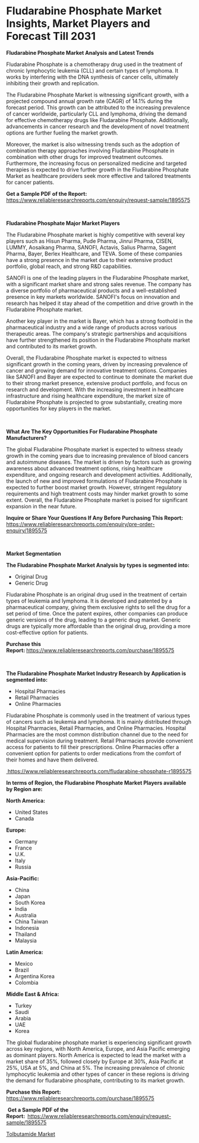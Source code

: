 <p><h1>Fludarabine Phosphate Market Insights, Market Players and Forecast Till 2031</h1></p><p><strong>Fludarabine Phosphate Market Analysis and Latest Trends</strong></p>
<p><p>Fludarabine Phosphate is a chemotherapy drug used in the treatment of chronic lymphocytic leukemia (CLL) and certain types of lymphoma. It works by interfering with the DNA synthesis of cancer cells, ultimately inhibiting their growth and replication.</p><p>The Fludarabine Phosphate Market is witnessing significant growth, with a projected compound annual growth rate (CAGR) of 14.1% during the forecast period. This growth can be attributed to the increasing prevalence of cancer worldwide, particularly CLL and lymphoma, driving the demand for effective chemotherapy drugs like Fludarabine Phosphate. Additionally, advancements in cancer research and the development of novel treatment options are further fueling the market growth.</p><p>Moreover, the market is also witnessing trends such as the adoption of combination therapy approaches involving Fludarabine Phosphate in combination with other drugs for improved treatment outcomes. Furthermore, the increasing focus on personalized medicine and targeted therapies is expected to drive further growth in the Fludarabine Phosphate Market as healthcare providers seek more effective and tailored treatments for cancer patients.</p></p>
<p><strong>Get a Sample PDF of the Report:&nbsp;</strong> <a href="https://www.reliableresearchreports.com/enquiry/request-sample/1895575">https://www.reliableresearchreports.com/enquiry/request-sample/1895575</a></p>
<p>&nbsp;</p>
<p><strong>Fludarabine Phosphate Major Market Players</strong></p>
<p><p>The Fludarabine Phosphate market is highly competitive with several key players such as Hisun Pharma, Pude Pharma, Jinrui Pharma, CISEN, LUMMY, Aosaikang Pharma, SANOFI, Actavis, Salius Pharma, Sagent Pharma, Bayer, Berlex Healthcare, and TEVA. Some of these companies have a strong presence in the market due to their extensive product portfolio, global reach, and strong R&D capabilities.</p><p>SANOFI is one of the leading players in the Fludarabine Phosphate market, with a significant market share and strong sales revenue. The company has a diverse portfolio of pharmaceutical products and a well-established presence in key markets worldwide. SANOFI's focus on innovation and research has helped it stay ahead of the competition and drive growth in the Fludarabine Phosphate market.</p><p>Another key player in the market is Bayer, which has a strong foothold in the pharmaceutical industry and a wide range of products across various therapeutic areas. The company's strategic partnerships and acquisitions have further strengthened its position in the Fludarabine Phosphate market and contributed to its market growth.</p><p>Overall, the Fludarabine Phosphate market is expected to witness significant growth in the coming years, driven by increasing prevalence of cancer and growing demand for innovative treatment options. Companies like SANOFI and Bayer are expected to continue to dominate the market due to their strong market presence, extensive product portfolio, and focus on research and development. With the increasing investment in healthcare infrastructure and rising healthcare expenditure, the market size of Fludarabine Phosphate is projected to grow substantially, creating more opportunities for key players in the market.</p></p>
<p>&nbsp;</p>
<p><strong>What Are The Key Opportunities For Fludarabine Phosphate Manufacturers?</strong></p>
<p><p>The global Fludarabine Phosphate market is expected to witness steady growth in the coming years due to increasing prevalence of blood cancers and autoimmune diseases. The market is driven by factors such as growing awareness about advanced treatment options, rising healthcare expenditure, and ongoing research and development activities. Additionally, the launch of new and improved formulations of Fludarabine Phosphate is expected to further boost market growth. However, stringent regulatory requirements and high treatment costs may hinder market growth to some extent. Overall, the Fludarabine Phosphate market is poised for significant expansion in the near future.</p></p>
<p><strong>Inquire or Share Your Questions If Any Before Purchasing This Report:</strong> <a href="https://www.reliableresearchreports.com/enquiry/pre-order-enquiry/1895575">https://www.reliableresearchreports.com/enquiry/pre-order-enquiry/1895575</a></p>
<p>&nbsp;</p>
<p><strong>Market Segmentation</strong></p>
<p><strong>The Fludarabine Phosphate Market Analysis by types is segmented into:</strong></p>
<p><ul><li>Original Drug</li><li>Generic Drug</li></ul></p>
<p><p>Fludarabine Phosphate is an original drug used in the treatment of certain types of leukemia and lymphoma. It is developed and patented by a pharmaceutical company, giving them exclusive rights to sell the drug for a set period of time. Once the patent expires, other companies can produce generic versions of the drug, leading to a generic drug market. Generic drugs are typically more affordable than the original drug, providing a more cost-effective option for patients.</p></p>
<p><strong>Purchase this Report:&nbsp;</strong><a href="https://www.reliableresearchreports.com/purchase/1895575">https://www.reliableresearchreports.com/purchase/1895575</a></p>
<p>&nbsp;</p>
<p><strong>The Fludarabine Phosphate Market Industry Research by Application is segmented into:</strong></p>
<p><ul><li>Hospital Pharmacies</li><li>Retail Pharmacies</li><li>Online Pharmacies</li></ul></p>
<p><p>Fludarabine Phosphate is commonly used in the treatment of various types of cancers such as leukemia and lymphoma. It is mainly distributed through Hospital Pharmacies, Retail Pharmacies, and Online Pharmacies. Hospital Pharmacies are the most common distribution channel due to the need for medical supervision during treatment. Retail Pharmacies provide convenient access for patients to fill their prescriptions. Online Pharmacies offer a convenient option for patients to order medications from the comfort of their homes and have them delivered.</p></p>
<p><a href="https://www.reliableresearchreports.com/fludarabine-phosphate-r1895575">&nbsp;https://www.reliableresearchreports.com/fludarabine-phosphate-r1895575</a></p>
<p><strong>In terms of Region, the Fludarabine Phosphate Market Players available by Region are:</strong></p>
<p>
    <p> <strong> North America: </strong>
        <ul>
            <li>United States</li>
            <li>Canada</li>
        </ul>
        </p> 
    <p> <strong> Europe: </strong>
        <ul>
            <li>Germany</li>
            <li>France</li>
            <li>U.K.</li>
            <li>Italy</li>
            <li>Russia</li>
        </ul>
        </p> 
    <p> <strong> Asia-Pacific: </strong>
        <ul>
            <li>China</li>
            <li>Japan</li>
            <li>South Korea</li>
            <li>India</li>
            <li>Australia</li>
            <li>China Taiwan</li>
            <li>Indonesia</li>
            <li>Thailand</li>
            <li>Malaysia</li>
        </ul>
        </p> 
    <p> <strong> Latin America: </strong>
        <ul>
            <li>Mexico</li>
            <li>Brazil</li>
            <li>Argentina Korea</li>
            <li>Colombia</li>
        </ul>
        </p> 
    <p> <strong> Middle East & Africa: </strong>
        <ul>
            <li>Turkey</li>
            <li>Saudi</li>
            <li>Arabia</li>
            <li>UAE</li>
            <li>Korea</li>
        </ul>
    </p>
    </p>
<p><p>The global fludarabine phosphate market is experiencing significant growth across key regions, with North America, Europe, and Asia Pacific emerging as dominant players. North America is expected to lead the market with a market share of 35%, followed closely by Europe at 30%, Asia Pacific at 25%, USA at 5%, and China at 5%. The increasing prevalence of chronic lymphocytic leukemia and other types of cancer in these regions is driving the demand for fludarabine phosphate, contributing to its market growth.</p></p>
<p><strong>Purchase this Report: </strong><a href="https://www.reliableresearchreports.com/purchase/1895575">https://www.reliableresearchreports.com/purchase/1895575</a></p>
<p>&nbsp;<strong>Get a Sample PDF of the Report:&nbsp;&nbsp;</strong><a href="https://www.reliableresearchreports.com/enquiry/request-sample/1895575">https://www.reliableresearchreports.com/enquiry/request-sample/1895575</a></p>
<p><strong></strong></p>
<p><p><a href="https://github.com/RoccoManning/Market-Research-Report-List-4/blob/main/tolbutamide-market.md">Tolbutamide Market</a></p></p>